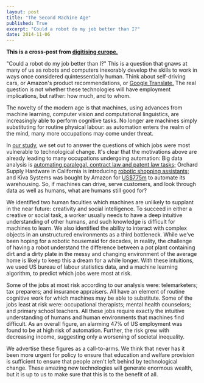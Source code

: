 ```yaml
---
layout: post
title: "The Second Machine Age"
published: True
excerpt: "Could a robot do my job better than I?"
date: 2014-11-06
---
```


**This is a cross-post from [digitising europe.](http://www.digitising-europe.eu/posts/4)**

"Could a robot do my job better than I?" This is a question that gnaws at many of us as robots and computers inexorably develop the skills to work in ways once considered quintessentially human. Think about self-driving cars, or Amazon's product recommendations, or [Google Translate.](https://translate.google.com/) The real question is not whether these technologies will have employment implications, but rather: how much, and to whom.

The novelty of the modern age is that machines, using advances from machine learning, computer vision and computational linguistics, are increasingly able to perform cognitive tasks. No longer are machines simply substituting for routine physical labour: as automation enters the realm of the mind, many more occupations may come under threat.

In [our study](http://www.oxfordmartin.ox.ac.uk/publications/view/1314), we set out to answer the questions of which jobs were most vulnerable to technological change. It's clear that the motivations above are already leading to many occupations undergoing automation: Big data analysis is [automating paralegal, contract law and patent law tasks;](http://www.nytimes.com/2011/03/05/science/05legal.html?pagewanted=all) Orchard Supply Hardware in California is introducing [robotic shopping assistants;](http://online.wsj.com/articles/newest-workers-for-lowes-robots-1414468866) and Kiva Systems was bought by Amazon for [US$775m](http://online.wsj.com/articles/SB10001424052702304724404577291903244796214) to automate its warehousing. So, if machines can drive, serve customers, and look through data as well as humans, what are humans still good for? 

We identified two human faculties which machines are unlikely to supplant in the near future: creativity and social intelligence. To succeed in either a creative or social task, a worker usually needs to have a deep intuitive understanding of other humans, and such knowledge is difficult for machines to learn. We also identified the ability to interact with complex objects in an unstructured environments as a third bottleneck. While we've been hoping for a robotic housemaid for decades, in reality, the challenge of having a robot understand the difference between a pot plant containing dirt and a dirty plate in the messy and changing environment of the average home is likely to keep this a dream for a while longer. With these intuitions, we used US bureau of labour statistics data, and a machine learning algorithm, to predict which jobs were most at risk.

Some of the jobs at most risk according to our analysis were: telemarketers; tax preparers; and insurance appraisers. All have an element of routine cognitive work for which machines may be able to substitute. Some of the jobs least at risk were: occupational therapists; mental health counselors; and primary school teachers. All these jobs require exactly the intuitive understanding of humans and human environments that machines find difficult. As an overall figure, an alarming 47% of US employment was found to be at high risk of automation. Further, the risk grew with decreasing income, suggesting only a worsening of societal inequality.

We advertise these figures as a call-to-arms. We think that never has it been more urgent for policy to ensure that education and welfare provision is sufficient to ensure that people aren't left behind by technological change. These amazing new technologies will generate enormous wealth, but it is up to us to make sure that this is to the benefit of all.
